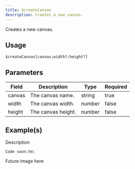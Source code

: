 ```yaml
---
title: $createCanvas
description: Creates a new canvas.
---
```


Creates a new canvas.
## Usage
```
$createCanvas[canvas;width?;height?]
```

## Parameters
| Field | Description | Type | Required |
| --- | --- | --- | --- |
| canvas | The canvas name. | string | true |
| width | The canvas width. | number | false |
| height | The canvas height. | number | false |

## Example(s)
<!-- TODO -->
Description
```
Code soon:tm:
```
Future image here
